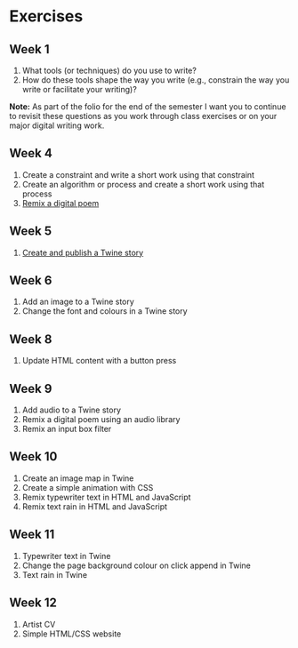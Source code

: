 # Exercises

## Week 1

1. What tools (or techniques) do you use to write?
2. How do these tools shape the way you write (e.g., constrain the way you write or facilitate your writing)?

**Note:** As part of the folio for the end of the semester I want you to continue to revisit these questions as you work through class exercises or on your major digital writing work.

## Week 4

1. Create a constraint and write a short work using that constraint
2. Create an algorithm or process and create a short work using that process
3. [Remix a digital poem](remix-a-digital-poem.md)

## Week 5

1. [Create and publish a Twine story](create-and-publish-a-twine-story.md)

## Week 6

1. Add an image to a Twine story
2. Change the font and colours in a Twine story

## Week 8

1. Update HTML content with a button press

## Week 9

1. Add audio to a Twine story
2. Remix a digital poem using an audio library
3. Remix an input box filter

## Week 10

1. Create an image map in Twine
2. Create a simple animation with CSS
3. Remix typewriter text in HTML and JavaScript
4. Remix text rain in HTML and JavaScript

## Week 11

1. Typewriter text in Twine
2. Change the page background colour on click append in Twine
3. Text rain in Twine

## Week 12

1. Artist CV
2. Simple HTML/CSS website
